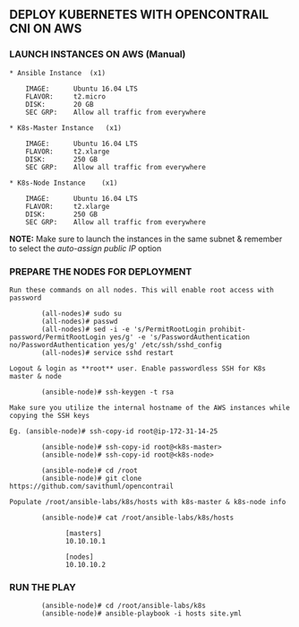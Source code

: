 ## DEPLOY KUBERNETES WITH OPENCONTRAIL CNI ON AWS

### LAUNCH INSTANCES ON AWS (Manual)

    * Ansible Instance  (x1)
    
        IMAGE:      Ubuntu 16.04 LTS
        FLAVOR:     t2.micro
        DISK:       20 GB
        SEC GRP:    Allow all traffic from everywhere
    
    * K8s-Master Instance   (x1)
    
        IMAGE:      Ubuntu 16.04 LTS
        FLAVOR:     t2.xlarge
        DISK:       250 GB
        SEC GRP:    Allow all traffic from everywhere
    
    * K8s-Node Instance    (x1)
    
        IMAGE:      Ubuntu 16.04 LTS
        FLAVOR:     t2.xlarge
        DISK:       250 GB
        SEC GRP:    Allow all traffic from everywhere

**NOTE:** Make sure to launch the instances in the same subnet & remember to select the *auto-assign public IP* option

### PREPARE THE NODES FOR DEPLOYMENT

    Run these commands on all nodes. This will enable root access with password
    
            (all-nodes)# sudo su
            (all-nodes)# passwd
            (all-nodes)# sed -i -e 's/PermitRootLogin prohibit-password/PermitRootLogin yes/g' -e 's/PasswordAuthentication no/PasswordAuthentication yes/g' /etc/ssh/sshd_config 
            (all-nodes)# service sshd restart
    
    Logout & login as **root** user. Enable passwordless SSH for K8s master & node
   
            (ansible-node)# ssh-keygen -t rsa
            
    Make sure you utilize the internal hostname of the AWS instances while copying the SSH keys
    
    Eg. (ansible-node)# ssh-copy-id root@ip-172-31-14-25
    
            (ansible-node)# ssh-copy-id root@<k8s-master>
            (ansible-node)# ssh-copy-id root@<k8s-node>
      
            (ansible-node)# cd /root
            (ansible-node)# git clone https://github.com/savithuml/opencontrail
      
    Populate /root/ansible-labs/k8s/hosts with k8s-master & k8s-node info
    
            (ansible-node)# cat /root/ansible-labs/k8s/hosts
       
                  [masters]
                  10.10.10.1

                  [nodes]
                  10.10.10.2
        
 ### RUN THE PLAY
 
            (ansible-node)# cd /root/ansible-labs/k8s
            (ansible-node)# ansible-playbook -i hosts site.yml
